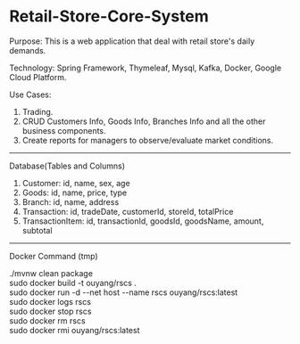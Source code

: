 # Retail-Store-Core-System

Purpose: This is a web application that deal with retail store's daily demands.

Technology: Spring Framework, Thymeleaf, Mysql, Kafka, Docker, Google Cloud Platform.

Use Cases:
  1. Trading.
  2. CRUD Customers Info, Goods Info, Branches Info and all the other business components.
  3. Create reports for managers to observe/evaluate market conditions.

-------------------------------------------------------------------------------------------

Database(Tables and Columns)
  1. Customer: id, name, sex, age
  2. Goods: id, name, price, type
  3. Branch: id, name, address
  4. Transaction: id, tradeDate, customerId, storeId, totalPrice
  5. TransactionItem: id, transactionId, goodsId, goodsName, amount, subtotal

-------------------------------------------------------------------------------------------
Docker Command (tmp)
  
  ./mvnw clean package  
  sudo docker build -t ouyang/rscs .  
  sudo docker run -d --net host --name rscs ouyang/rscs:latest  
  sudo docker logs rscs  
  sudo docker stop rscs  
  sudo docker rm rscs  
  sudo docker rmi ouyang/rscs:latest  
  
